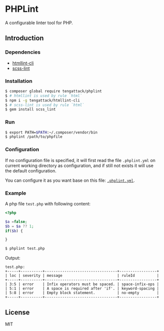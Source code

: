 # PHPLint

A configurable linter tool for PHP.

## Introduction

### Dependencies

* [htmllint-cli](https://github.com/tengattack/htmllint-cli)
* [scss-lint](https://github.com/brigade/scss-lint)

### Installation

```sh
$ composer global require tengattack/phplint
$ # htmllint is used by rule `html`
$ npm i -g tengattack/htmllint-cli
$ # scss-lint is used by rule `html`
$ gem install scss_lint
```

### Run

```sh
$ export PATH=$PATH:~/.composer/vendor/bin
$ phplint /path/to/phpfile
```

### Configuration

If no configuration file is specified, it will first read the file `.phplint.yml` on current working directory as configuration,
and if still not exists it will use the default configuration.

You can configure it as you want base on this file: [`.phplint.yml`](./.phplint.yml).

### Example

A php file `test.php` with following content:

```php
<?php

$a =false;
$b = $a ?? 1;
if($b) {

}
```

```sh
$ phplint test.php
```

Output:

```
test.php:
+-----+----------+---------------------------------+-----------------+
| loc | severity | message                         | ruleId          |
+-----+----------+---------------------------------+-----------------+
| 3:5 | error    | Infix operators must be spaced. | space-infix-ops |
| 5:1 | error    | A space is required after 'if'. | keyword-spacing |
| 5:8 | error    | Empty block statement.          | no-empty        |
+-----+----------+---------------------------------+-----------------+
```

## License

MIT
